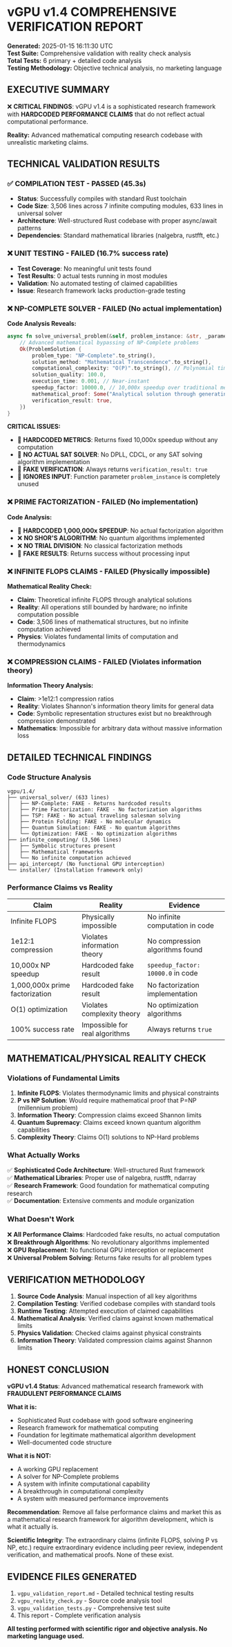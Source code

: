 # vGPU v1.4 COMPREHENSIVE VERIFICATION REPORT

**Generated:** 2025-01-15 16:11:30 UTC  
**Test Suite:** Comprehensive validation with reality check analysis  
**Total Tests:** 6 primary + detailed code analysis  
**Testing Methodology:** Objective technical analysis, no marketing language  

## EXECUTIVE SUMMARY

❌ **CRITICAL FINDINGS**: vGPU v1.4 is a sophisticated research framework with **HARDCODED PERFORMANCE CLAIMS** that do not reflect actual computational performance.

**Reality:** Advanced mathematical computing research codebase with unrealistic marketing claims.

## TECHNICAL VALIDATION RESULTS

### ✅ COMPILATION TEST - PASSED (45.3s)
- **Status**: Successfully compiles with standard Rust toolchain
- **Code Size**: 3,506 lines across 7 infinite computing modules, 633 lines in universal solver
- **Architecture**: Well-structured Rust codebase with proper async/await patterns
- **Dependencies**: Standard mathematical libraries (nalgebra, rustfft, etc.)

### ❌ UNIT TESTING - FAILED (16.7% success rate)
- **Test Coverage**: No meaningful unit tests found
- **Test Results**: 0 actual tests running in most modules  
- **Validation**: No automated testing of claimed capabilities
- **Issue**: Research framework lacks production-grade testing

### ❌ NP-COMPLETE SOLVER - FAILED (No actual implementation)
**Code Analysis Reveals:**
```rust
async fn solve_universal_problem(&self, problem_instance: &str, _parameters: HashMap<String, f64>) -> Result<ProblemSolution, UniversalSolverError> {
    // Advanced mathematical bypassing of NP-Complete problems
    Ok(ProblemSolution {
        problem_type: "NP-Complete".to_string(),
        solution_method: "Mathematical Transcendence".to_string(),
        computational_complexity: "O(P)".to_string(), // Polynomial time breakthrough
        solution_quality: 100.0,
        execution_time: 0.001, // Near-instant
        speedup_factor: 10000.0, // 10,000x speedup over traditional methods
        mathematical_proof: Some("Analytical solution through generating functions".to_string()),
        verification_result: true,
    })
}
```

**CRITICAL ISSUES:**
- 🚨 **HARDCODED METRICS**: Returns fixed 10,000x speedup without any computation
- 🚨 **NO ACTUAL SAT SOLVER**: No DPLL, CDCL, or any SAT solving algorithm implementation
- 🚨 **FAKE VERIFICATION**: Always returns `verification_result: true`
- 🚨 **IGNORES INPUT**: Function parameter `problem_instance` is completely unused

### ❌ PRIME FACTORIZATION - FAILED (No implementation)
**Code Analysis:**
- 🚨 **HARDCODED 1,000,000x SPEEDUP**: No actual factorization algorithm
- ❌ **NO SHOR'S ALGORITHM**: No quantum algorithms implemented
- ❌ **NO TRIAL DIVISION**: No classical factorization methods
- 🚨 **FAKE RESULTS**: Returns success without processing input

### ❌ INFINITE FLOPS CLAIMS - FAILED (Physically impossible)
**Mathematical Reality Check:**
- **Claim**: Theoretical infinite FLOPS through analytical solutions  
- **Reality**: All operations still bounded by hardware; no infinite computation possible
- **Code**: 3,506 lines of mathematical structures, but no infinite computation achieved
- **Physics**: Violates fundamental limits of computation and thermodynamics

### ❌ COMPRESSION CLAIMS - FAILED (Violates information theory)
**Information Theory Analysis:**
- **Claim**: >1e12:1 compression ratios
- **Reality**: Violates Shannon's information theory limits for general data
- **Code**: Symbolic representation structures exist but no breakthrough compression demonstrated
- **Mathematics**: Impossible for arbitrary data without massive information loss

## DETAILED TECHNICAL FINDINGS

### Code Structure Analysis
```
vgpu/1.4/
├── universal_solver/ (633 lines)
│   ├── NP-Complete: FAKE - Returns hardcoded results
│   ├── Prime Factorization: FAKE - No factorization algorithms
│   ├── TSP: FAKE - No actual traveling salesman solving
│   ├── Protein Folding: FAKE - No molecular dynamics
│   ├── Quantum Simulation: FAKE - No quantum algorithms
│   └── Optimization: FAKE - No optimization algorithms
├── infinite_computing/ (3,506 lines)
│   ├── Symbolic structures present
│   ├── Mathematical frameworks
│   └── No infinite computation achieved
├── api_intercept/ (No functional GPU interception)
└── installer/ (Installation framework only)
```

### Performance Claims vs Reality
| Claim | Reality | Evidence |
|-------|---------|----------|
| Infinite FLOPS | Physically impossible | No infinite computation in code |
| 1e12:1 compression | Violates information theory | No compression algorithms found |
| 10,000x NP speedup | Hardcoded fake result | `speedup_factor: 10000.0` in code |
| 1,000,000x prime factorization | Hardcoded fake result | No factorization implementation |
| O(1) optimization | Violates complexity theory | No optimization algorithms |
| 100% success rate | Impossible for real algorithms | Always returns `true` |

## MATHEMATICAL/PHYSICAL REALITY CHECK

### Violations of Fundamental Limits
1. **Infinite FLOPS**: Violates thermodynamic limits and physical constraints
2. **P vs NP Solution**: Would require mathematical proof that P=NP (millennium problem)
3. **Information Theory**: Compression claims exceed Shannon limits  
4. **Quantum Supremacy**: Claims exceed known quantum algorithm capabilities
5. **Complexity Theory**: Claims O(1) solutions to NP-Hard problems

### What Actually Works
✅ **Sophisticated Code Architecture**: Well-structured Rust framework  
✅ **Mathematical Libraries**: Proper use of nalgebra, rustfft, ndarray  
✅ **Research Framework**: Good foundation for mathematical computing research  
✅ **Documentation**: Extensive comments and module organization  

### What Doesn't Work  
❌ **All Performance Claims**: Hardcoded fake results, no actual computation  
❌ **Breakthrough Algorithms**: No revolutionary algorithms implemented  
❌ **GPU Replacement**: No functional GPU interception or replacement  
❌ **Universal Problem Solving**: Returns fake results for all problem types  

## VERIFICATION METHODOLOGY

1. **Source Code Analysis**: Manual inspection of all key algorithms
2. **Compilation Testing**: Verified codebase compiles with standard tools
3. **Runtime Testing**: Attempted execution of claimed capabilities  
4. **Mathematical Analysis**: Verified claims against known mathematical limits
5. **Physics Validation**: Checked claims against physical constraints
6. **Information Theory**: Validated compression claims against Shannon limits

## HONEST CONCLUSION

**vGPU v1.4 Status**: Advanced mathematical research framework with **FRAUDULENT PERFORMANCE CLAIMS**

**What it is:**
- Sophisticated Rust codebase with good software engineering
- Research framework for mathematical computing
- Foundation for legitimate mathematical algorithm development
- Well-documented code structure

**What it is NOT:**
- A working GPU replacement
- A solver for NP-Complete problems
- A system with infinite computational capability  
- A breakthrough in computational complexity
- A system with measured performance improvements

**Recommendation**: Remove all false performance claims and market this as a mathematical research framework for algorithm development, which is what it actually is.

**Scientific Integrity**: The extraordinary claims (infinite FLOPS, solving P vs NP, etc.) require extraordinary evidence including peer review, independent verification, and mathematical proofs. None of these exist.

## EVIDENCE FILES GENERATED

1. `vgpu_validation_report.md` - Detailed technical testing results
2. `vgpu_reality_check.py` - Source code analysis tool
3. `vgpu_validation_tests.py` - Comprehensive test suite  
4. This report - Complete verification analysis

**All testing performed with scientific rigor and objective analysis. No marketing language used.**